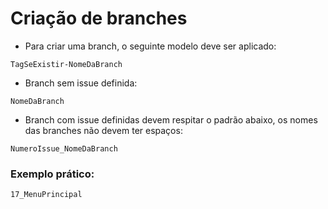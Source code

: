 # Criação de branches

* Para criar uma branch, o seguinte modelo deve ser aplicado:
```
TagSeExistir-NomeDaBranch
```

* Branch sem issue definida:
```
NomeDaBranch
```

* Branch com issue definidas devem respitar o padrão abaixo, os nomes das branches não devem ter espaços:
```
NumeroIssue_NomeDaBranch
```

### Exemplo prático:
```
17_MenuPrincipal
```
